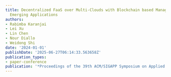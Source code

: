 ```yaml
---
title: Decentralized FaaS over Multi-Clouds with Blockchain based Management for Supporting
  Emerging Applications
authors:
- Rabimba Karanjai
- Lei Xu
- Lin Chen
- Nour Diallo
- Weidong Shi
date: '2024-01-01'
publishDate: '2025-06-27T06:14:33.563658Z'
publication_types:
- paper-conference
publication: '*Proceedings of the 39th ACM/SIGAPP Symposium on Applied Computing*'
---
```

